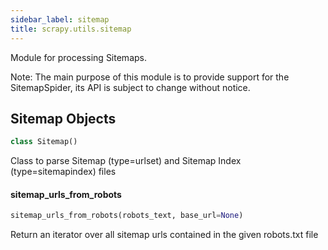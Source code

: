 ```yaml
---
sidebar_label: sitemap
title: scrapy.utils.sitemap
---
```


Module for processing Sitemaps.

Note: The main purpose of this module is to provide support for the
SitemapSpider, its API is subject to change without notice.

## Sitemap Objects

```python
class Sitemap()
```

Class to parse Sitemap (type=urlset) and Sitemap Index
(type=sitemapindex) files

#### sitemap\_urls\_from\_robots

```python
sitemap_urls_from_robots(robots_text, base_url=None)
```

Return an iterator over all sitemap urls contained in the given
robots.txt file

